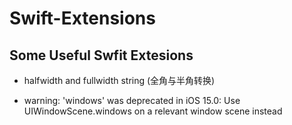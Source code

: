 # Swift-Extensions

## Some Useful Swfit Extesions

- halfwidth and fullwidth string (全角与半角转换)

- warning: 'windows' was deprecated in iOS 15.0: Use UIWindowScene.windows on a relevant window scene instead
